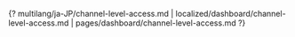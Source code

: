 {? multilang/ja-JP/channel-level-access.md | localized/dashboard/channel-level-access.md | pages/dashboard/channel-level-access.md ?}
